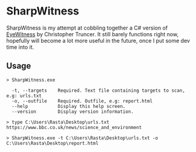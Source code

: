 # SharpWitness

SharpWitness is my attempt at cobbling together a C# version of [EyeWitness](https://github.com/FortyNorthSecurity/EyeWitness) by Christopher Truncer.  It still barely functions right now, hopefully will become a lot more useful in the future, once I put some dev time into it.

## Usage

```text
> SharpWitness.exe

  -t, --targets    Required. Text file containing targets to scan, e.g: urls.txt
  -o, --outfile    Required. Outfile, e.g: report.html
  --help           Display this help screen.
  --version        Display version information.
```

```
> type C:\Users\Rasta\Desktop\urls.txt
https://www.bbc.co.uk/news/science_and_environment

> SharpWitness.exe -t C:\Users\Rasta\Desktop\urls.txt -o C:\Users\Rasta\Desktop\report.html
```
